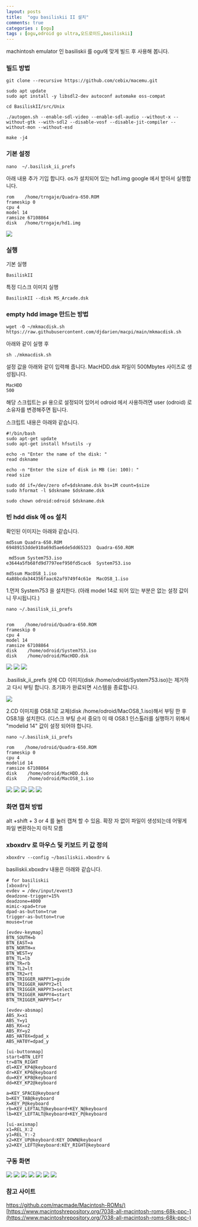 ```yaml
---
layout: posts
title:  "ogu basiliskii II 설치"
comments: true
categories : [ogu]
tags : [ogu,odroid go ultra,오드로이드,basiliskii]
---
```

machintosh emulator 인 basiliskii 를 ogu에 맞게 빌드 후 사용해 봅니다.

### 빌드 방법

    git clone --recursive https://github.com/cebix/macemu.git

    sudo apt update
    sudo apt install -y libsdl2-dev autoconf automake oss-compat

    cd BasiliskII/src/Unix

    ./autogen.sh --enable-sdl-video --enable-sdl-audio --without-x --without-gtk --with-sdl2 --disable-vosf --disable-jit-compiler --without-mon --without-esd

    make -j4

### 기본 설정

    nano  ~/.basilisk_ii_prefs

아래 내용 추가 기입 합니다. os가 설치되어 있는 hd1.img google 에서 받아서 실행합니다.

    rom    /home/trngaje/Quadra-650.ROM
    frameskip 0
    cpu 4
    model 14
    ramsize 67108864
    disk   /home/trngaje/hd1.img


![](/images/2023-02-25/1.hdd1.jpg)


### 실행

기본 실행

    BasiliskII

특정 디스크 이미지 실행

    BasiliskII --disk MS_Arcade.dsk


### empty hdd image 만드는 방법

    wget -O ~/mkmacdisk.sh https://raw.githubusercontent.com/djdarien/macpi/main/mkmacdisk.sh

아래와 같이 실행 후

    sh ./mkmacdisk.sh

설정 값을 아래와 같이 입력해 줍니다. MacHDD.dsk 파일이 500Mbytes 사이즈로 생성됩니다.

    MacHDD
    500

해당 스크립트는 pi 용으로 설정되어 있어서 odroid 에서 사용하려면 user (odroid) 로 소유자를 변경해주면 됩니다.

스크립트 내용은 아래와 같습니다.

    #!/bin/bash
    sudo apt-get update
    sudo apt-get install hfsutils -y

    echo -n "Enter the name of the disk: "
    read dskname

    echo -n "Enter the size of disk in MB (ie: 100): "
    read size

    sudo dd if=/dev/zero of=$dskname.dsk bs=1M count=$size
    sudo hformat -l $dskname $dskname.dsk

    sudo chown odroid:odroid $dskname.dsk

### 빈 hdd disk 에 os 설치

확인된 이미지는 아래와 같습니다.

    md5sum Quadra-650.ROM
    69489153dde910a69d5ae6de5dd65323  Quadra-650.ROM

     md5sum System753.iso
    e3644a5fb68fd9d7797eef950fd5cac6  System753.iso

    md5sum MacOS8_1.iso
    4a88bcda344356faac62af9749f4c61e  MacOS8_1.iso

1.먼저 System753 을 설치한다. (아래 model 14로 되어 있는 부분은 없는 설정 값이니 무시됩니다.)

    nano ~/.basilisk_ii_prefs


    rom    /home/odroid/Quadra-650.ROM
    frameskip 0
    cpu 4
    model 14
    ramsize 67108864
    disk    /home/odroid/System753.iso
    disk    /home/odroid/MacHDD.dsk

![](/images/2023-02-25/2.system7.5.3boot.jpg)
![](/images/2023-02-25/3.system7.5.3install.jpg)
![](/images/2023-02-25/4.select_hdd.jpg)

.basilisk_ii_prefs 상에 CD 이미지(disk    /home/odroid/System753.iso)는 제거하고 다시 부팅 합니다. 초기화가 완료되면 시스템을 종료합니다.

![](/images/2023-02-25/5.install.jpg)



2.CD 이미지를 OS8.1로 교체(disk    /home/odroid/MacOS8_1.iso)해서 부팅 한 후 OS8.1을 설치한다. (디스크 부팅 순서 중요!) 이 때 OS8.1 인스톨러를 실행하기 위해서 "modelid 14" 값이 설정 되어야 합니다.

    nano ~/.basilisk_ii_prefs

    rom    /home/odroid/Quadra-650.ROM
    frameskip 0
    cpu 4
    modelid 14
    ramsize 67108864
    disk    /home/odroid/MacHDD.dsk
    disk    /home/odroid/MacOS8_1.iso

![](/images/2023-02-25/6.os_8.1boot.jpg)
![](/images/2023-02-25/7.select_hdd.jpg)
![](/images/2023-02-25/8.install.jpg)
![](/images/2023-02-25/9.complete.jpg)
![](/images/2023-02-25/10.reboot.jpg)

### 화면 캡쳐 방법

alt  +shift + 3 or 4 를 눌러 캡쳐 할 수 있음.
확장 자 없이 파일이 생성되는데 어떻게 파일 변환하는지 아직 모름


### xboxdrv 로 마우스 및 키보드 키 값 정의

    xboxdrv --config ~/basiliskii.xboxdrv &

basiliskii.xboxdrv 내용은 아래와 같습니다.

    # for basiliskii
    [xboxdrv]
    evdev = /dev/input/event3
    deadzone-trigger=15%
    deadzone=4000
    mimic-xpad=true
    dpad-as-button=true
    trigger-as-button=true
    mouse=true

    [evdev-keymap]
    BTN_SOUTH=b
    BTN_EAST=a
    BTN_NORTH=x
    BTN_WEST=y
    BTN_TL=lb
    BTN_TR=rb
    BTN_TL2=lt
    BTN_TR2=rt
    BTN_TRIGGER_HAPPY1=guide
    BTN_TRIGGER_HAPPY2=tl
    BTN_TRIGGER_HAPPY3=select
    BTN_TRIGGER_HAPPY4=start
    BTN_TRIGGER_HAPPY5=tr

    [evdev-absmap]
    ABS_X=x1
    ABS_Y=y1
    ABS_RX=x2
    ABS_RY=y2
    ABS_HAT0X=dpad_x
    ABS_HAT0Y=dpad_y

    [ui-buttonmap]
    start=BTN_LEFT
    tr=BTN_RIGHT
    dl=KEY_KP4@keyboard
    dr=KEY_KP6@keyboard
    du=KEY_KP8@keyboard
    dd=KEY_KP2@keyboard

    a=KEY_SPACE@keyboard
    b=KEY_TAB@keyboard
    X=KEY_P@keyboard
    rb=KEY_LEFTALT@keyboard+KEY_N@keyboard
    lb=KEY_LEFTALT@keyboard+KEY_P@keyboard

    [ui-axismap]
    x1=REL_X:2
    y1=REL_Y:-2
    x2=KEY_UP@keyboard:KEY_DOWN@keyboard
    y2=KEY_LEFT@keyboard:KEY_RIGHT@keyboard



### 구동 화면

![](/images/2023-02-25/11.game1.jpg)
![](/images/2023-02-25/12.game1.jpg)
![](/images/2023-02-25/13.game1.jpg)
![](/images/2023-02-25/14.pop.jpg)
![](/images/2023-02-25/15.game2.jpg)
![](/images/2023-02-25/16.game3.jpg)
![](/images/2023-02-25/17.game4.jpg)


### 참고 사이트

[https://github.com/macmade/Macintosh-ROMs/)](https://github.com/macmade/Macintosh-ROMs/)
[https://www.macintoshrepository.org/7038-all-macintosh-roms-68k-ppc-](https://www.macintoshrepository.org/7038-all-macintosh-roms-68k-ppc-)
